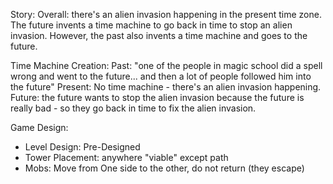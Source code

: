 Story:
Overall: there's an alien invasion happening in the present time zone.
The future invents a time machine to go back in time to stop an alien invasion. However, the past also invents a time machine and goes to the future.

Time Machine Creation:
  Past: "one of the people in magic school did a spell wrong and went to the future... and then a lot of people followed him into the future"
  Present: No time machine - there's an alien invasion happening.
  Future: the future wants to stop the alien invasion because the future is really bad - so they go back in time to fix the alien invasion.


Game Design:
* Level Design: Pre-Designed
* Tower Placement: anywhere "viable" except path 
* Mobs: Move from One side to the other, do not return (they escape)
